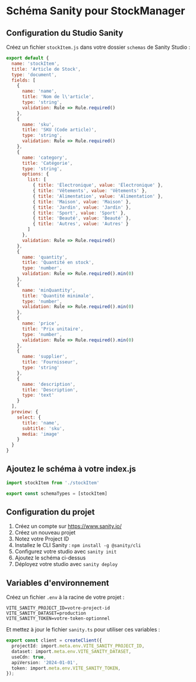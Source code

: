 # Schéma Sanity pour StockManager

## Configuration du Studio Sanity

Créez un fichier `stockItem.js` dans votre dossier `schemas` de Sanity Studio :

```javascript
export default {
  name: 'stockItem',
  title: 'Article de Stock',
  type: 'document',
  fields: [
    {
      name: 'name',
      title: 'Nom de l\'article',
      type: 'string',
      validation: Rule => Rule.required()
    },
    {
      name: 'sku',
      title: 'SKU (Code article)',
      type: 'string',
      validation: Rule => Rule.required()
    },
    {
      name: 'category',
      title: 'Catégorie',
      type: 'string',
      options: {
        list: [
          { title: 'Électronique', value: 'Électronique' },
          { title: 'Vêtements', value: 'Vêtements' },
          { title: 'Alimentation', value: 'Alimentation' },
          { title: 'Maison', value: 'Maison' },
          { title: 'Jardin', value: 'Jardin' },
          { title: 'Sport', value: 'Sport' },
          { title: 'Beauté', value: 'Beauté' },
          { title: 'Autres', value: 'Autres' }
        ]
      },
      validation: Rule => Rule.required()
    },
    {
      name: 'quantity',
      title: 'Quantité en stock',
      type: 'number',
      validation: Rule => Rule.required().min(0)
    },
    {
      name: 'minQuantity',
      title: 'Quantité minimale',
      type: 'number',
      validation: Rule => Rule.required().min(0)
    },
    {
      name: 'price',
      title: 'Prix unitaire',
      type: 'number',
      validation: Rule => Rule.required().min(0)
    },
    {
      name: 'supplier',
      title: 'Fournisseur',
      type: 'string'
    },
    {
      name: 'description',
      title: 'Description',
      type: 'text'
    }
  ],
  preview: {
    select: {
      title: 'name',
      subtitle: 'sku',
      media: 'image'
    }
  }
}
```

## Ajoutez le schéma à votre index.js

```javascript
import stockItem from './stockItem'

export const schemaTypes = [stockItem]
```

## Configuration du projet

1. Créez un compte sur https://www.sanity.io/
2. Créez un nouveau projet
3. Notez votre Project ID
4. Installez le CLI Sanity : `npm install -g @sanity/cli`
5. Configurez votre studio avec `sanity init`
6. Ajoutez le schéma ci-dessus
7. Déployez votre studio avec `sanity deploy`

## Variables d'environnement

Créez un fichier `.env` à la racine de votre projet :

```
VITE_SANITY_PROJECT_ID=votre-project-id
VITE_SANITY_DATASET=production
VITE_SANITY_TOKEN=votre-token-optionnel
```

Et mettez à jour le fichier `sanity.ts` pour utiliser ces variables :

```typescript
export const client = createClient({
  projectId: import.meta.env.VITE_SANITY_PROJECT_ID,
  dataset: import.meta.env.VITE_SANITY_DATASET,
  useCdn: true,
  apiVersion: '2024-01-01',
  token: import.meta.env.VITE_SANITY_TOKEN,
});
```